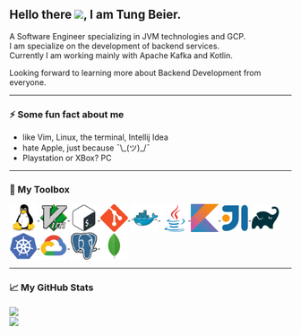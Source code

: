 ## Hello there <img src="https://raw.githubusercontent.com/MartinHeinz/MartinHeinz/master/wave.gif" width="30px">, I am Tung Beier.

A Software Engineer specializing in JVM technologies and GCP.  
I am specialize on the development of backend services.  
Currently I am working mainly with Apache Kafka and Kotlin.

Looking forward to learning more about Backend Development from everyone.

---

### ⚡ Some fun fact about me
  * like Vim, Linux, the terminal, Intellij Idea
  * hate Apple, just because ¯\\\_(ツ)_/¯
  * Playstation or XBox? PC

---

### 🧰 My Toolbox

<a href="https://github.com/devicons/devicon/blob/master/icons/linux/linux-original.svg">
  <img align="center" src="https://github.com/devicons/devicon/blob/master/icons/linux/linux-original.svg" alt="CSS" width="50" height="50"/> 
</a>
<a href="https://github.com/devicons/devicon/blob/master/icons/vim/vim-original.svg">
  <img align="center" src="https://github.com/devicons/devicon/blob/master/icons/vim/vim-original.svg" alt="CSS" width="50" height="50"/> 
</a>
<a href="https://github.com/devicons/devicon/blob/master/icons/bash/bash-original.svg">
  <img align="center" src="https://github.com/devicons/devicon/blob/master/icons/bash/bash-original.svg" alt="CSS" width="50" height="50"/> 
</a>
<a href="https://github.com/devicons/devicon/blob/master/icons/git/git-original.svg">
  <img align="center" src="https://github.com/devicons/devicon/blob/master/icons/git/git-original.svg" alt="CSS" width="50" height="50"/> 
</a>
<a href="https://github.com/devicons/devicon/blob/master/icons/docker/docker-original.svg">
  <img align="center" src="https://github.com/devicons/devicon/blob/master/icons/docker/docker-original.svg" alt="CSS" width="50" height="50"/> 
</a>
<a href="https://github.com/devicons/devicon/blob/master/icons/java/java-original.svg">
  <img align="center" src="https://github.com/devicons/devicon/blob/master/icons/java/java-original.svg" alt="CSS" width="50" height="50"/> 
</a>
<a href="https://github.com/devicons/devicon/blob/master/icons/kotlin/kotlin-original.svg">
  <img align="center" src="https://github.com/devicons/devicon/blob/master/icons/kotlin/kotlin-original.svg" alt="CSS" width="50" height="50"/> 
</a>
<a href="https://github.com/devicons/devicon/blob/master/icons/intellij/intellij-original.svg">
  <img align="center" src="https://github.com/devicons/devicon/blob/master/icons/intellij/intellij-original.svg" alt="CSS" width="50" height="50"/> 
</a>
<a href="https://github.com/devicons/devicon/blob/master/icons/gradle/gradle-plain.svg">
  <img align="center" src="https://github.com/devicons/devicon/blob/master/icons/gradle/gradle-plain.svg" alt="CSS" width="50" height="50"/> 
</a>
<a href="https://github.com/devicons/devicon/blob/master/icons/kubernetes/kubernetes-plain.svg">
  <img align="center" src="https://github.com/devicons/devicon/blob/master/icons/kubernetes/kubernetes-plain.svg" alt="CSS" width="50" height="50"/> 
</a>
<a href="https://github.com/devicons/devicon/blob/master/icons/googlecloud/googlecloud-original.svg">
  <img align="center" src="https://github.com/devicons/devicon/blob/master/icons/googlecloud/googlecloud-original.svg" alt="CSS" width="50" height="50"/> 
</a>
<a href="https://github.com/devicons/devicon/blob/master/icons/postgresql/postgresql-original.svg">
  <img align="center" src="https://github.com/devicons/devicon/blob/master/icons/postgresql/postgresql-original.svg" alt="CSS" width="50" height="50"/> 
</a>
<a href="https://github.com/devicons/devicon/blob/master/icons/mongodb/mongodb-original.svg">
 <img align="center" src="https://github.com/devicons/devicon/blob/master/icons/mongodb/mongodb-original.svg" alt="CSS" width="50" height="50"/>
</a>

---

### &#x1f4c8; My GitHub Stats

<a href="https://github.com/anuraghazra/github-readme-stats">
  <img align="center" src="https://github-readme-stats.vercel.app/api?username=beiertu-mms&count_private=true&show_icons=true&theme=onedark&hide_title=true" />
</a>
<br/>
<a href="https://github.com/anuraghazra/github-readme-stats">
  <img align="center" src="https://github-readme-stats.vercel.app/api/top-langs/?username=beiertu-mms&langs_count=10&layout=compact&theme=onedark&hide_title=true&hide=css&exclude_repo=dwm,st,dmenu,dwmblocks" />
</a>
